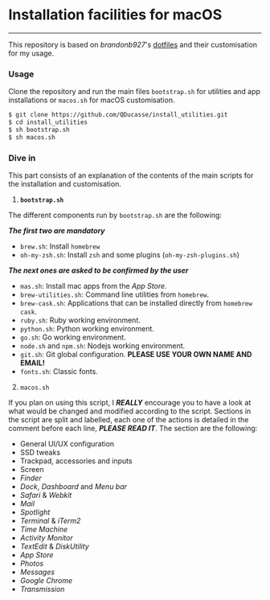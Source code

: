 # Installation facilities for macOS

---

This repository is based on *brandonb927*'s [dotfiles](https://github.com/brandonb927/dotfiles) and their customisation for my usage. 



### Usage 

Clone the repository and run the main files `bootstrap.sh` for utilities and app installations or `macos.sh` for macOS customisation.

```bash
$ git clone https://github.com/QDucasse/install_utilities.git
$ cd install_utilities
$ sh bootstrap.sh
$ sh macos.sh
```

### Dive in

This part consists of an explanation of the contents of the main scripts for the installation and customisation.

1. **`bootstrap.sh`**

The different components run by `bootstrap.sh` are the following:

***The first two are mandatory***

- `brew.sh`: Install `homebrew`
- `oh-my-zsh.sh`: Install `zsh` and some plugins (`oh-my-zsh-plugins.sh`)

***The next ones are asked to be confirmed by the user***

- `mas.sh`: Install mac apps from the *App Store*.
- `brew-utilities.sh`: Command line utilities from `homebrew`.
- `brew-cask.sh`: Applications that can be installed directly from `homebrew cask`.
- `ruby.sh`: Ruby working environment.
- `python.sh`: Python working environment.
- `go.sh`: Go working environment.
- `node.sh` and `npm.sh`: Nodejs working environment. 
- `git.sh`: Git global configuration. **PLEASE USE YOUR OWN NAME AND EMAIL!**
- `fonts.sh`: Classic fonts.

2.  `macos.sh`

If you plan on using this script, I ***REALLY*** encourage you to have a look at what would be changed and modified according to the script. Sections in the script are split and labelled, each one of the actions is detailed in the comment before each line, ***PLEASE READ IT***. The section are the following:

- General UI/UX configuration
- SSD tweaks
- Trackpad, accessories and inputs
- Screen
- *Finder*
- *Dock*, *Dashboard* and *Menu bar*
- *Safari* & *Webkit*
- *Mail*
- *Spotlight*
- *Terminal* & *iTerm2*
- *Time Machine*
- *Activity Monitor*
- *TextEdit* & *DiskUtility*
- *App Store*
- *Photos*
- *Messages*
- *Google Chrome*
- *Transmission*

